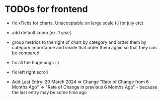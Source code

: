<h1>TODOs for frontend</h1>

* fix xTicks for charts. Unacceptable on large scale (J for july etc)
* add default zoom (ex. 1 year)
* group metrics to the right of chart by category and order them by category importance and inside that order them again so that they can be compared

* fix all the huge bugs : )
* fix left right scroll

* Add Last Entry: 20 March 2024 => Change "Rate of Change from 6 Months Ago" => "Rate of Change in previous 6 Months Ago" - because the last entry may be some time ago